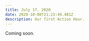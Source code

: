 ```yaml
---
title: July 17, 2020
date: 2020-10-08T21:23:49.481Z
description: Our first Action Hour.
---
```

Coming soon.